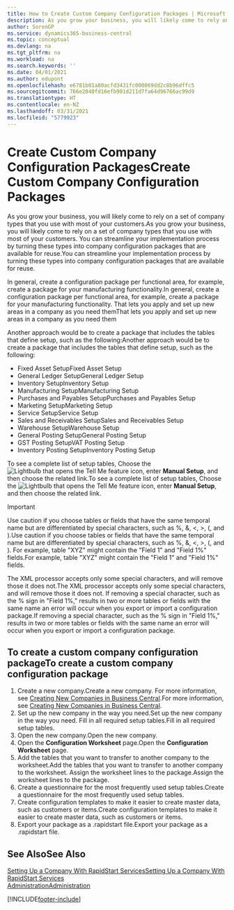 ```yaml
---
title: How to Create Custom Company Configuration Packages | Microsoft Docs
description: As you grow your business, you will likely come to rely on a set of company types that you use with most of your customers. You can streamline your implementation process by turning these types into company configuration packages that are available for reuse.
author: SorenGP
ms.service: dynamics365-business-central
ms.topic: conceptual
ms.devlang: na
ms.tgt_pltfrm: na
ms.workload: na
ms.search.keywords: ''
ms.date: 04/01/2021
ms.author: edupont
ms.openlocfilehash: e6781b01a80acfd3431fc000069dd2c8b96dffc5
ms.sourcegitcommit: 766e2840fd16efb901d211d7fa64d96766ac99d9
ms.translationtype: HT
ms.contentlocale: en-NZ
ms.lasthandoff: 03/31/2021
ms.locfileid: "5779923"
---
```

# <a name="create-custom-company-configuration-packages"></a><span data-ttu-id="1388d-104">Create Custom Company Configuration Packages</span><span class="sxs-lookup"><span data-stu-id="1388d-104">Create Custom Company Configuration Packages</span></span>
<span data-ttu-id="1388d-105">As you grow your business, you will likely come to rely on a set of company types that you use with most of your customers.</span><span class="sxs-lookup"><span data-stu-id="1388d-105">As you grow your business, you will likely come to rely on a set of company types that you use with most of your customers.</span></span> <span data-ttu-id="1388d-106">You can streamline your implementation process by turning these types into company configuration packages that are available for reuse.</span><span class="sxs-lookup"><span data-stu-id="1388d-106">You can streamline your implementation process by turning these types into company configuration packages that are available for reuse.</span></span>  

<span data-ttu-id="1388d-107">In general, create a configuration package per functional area, for example, create a package for your manufacturing functionality.</span><span class="sxs-lookup"><span data-stu-id="1388d-107">In general, create a configuration package per functional area, for example, create a package for your manufacturing functionality.</span></span> <span data-ttu-id="1388d-108">That lets you apply and set up new areas in a company as you need them</span><span class="sxs-lookup"><span data-stu-id="1388d-108">That lets you apply and set up new areas in a company as you need them</span></span>  

<span data-ttu-id="1388d-109">Another approach would be to create a package that includes the tables that define setup, such as the following:</span><span class="sxs-lookup"><span data-stu-id="1388d-109">Another approach would be to create a package that includes the tables that define setup, such as the following:</span></span>  

-   <span data-ttu-id="1388d-110">Fixed Asset Setup</span><span class="sxs-lookup"><span data-stu-id="1388d-110">Fixed Asset Setup</span></span>  
-   <span data-ttu-id="1388d-111">General Ledger Setup</span><span class="sxs-lookup"><span data-stu-id="1388d-111">General Ledger Setup</span></span>  
-   <span data-ttu-id="1388d-112">Inventory Setup</span><span class="sxs-lookup"><span data-stu-id="1388d-112">Inventory Setup</span></span>  
-   <span data-ttu-id="1388d-113">Manufacturing Setup</span><span class="sxs-lookup"><span data-stu-id="1388d-113">Manufacturing Setup</span></span>  
-   <span data-ttu-id="1388d-114">Purchases and Payables Setup</span><span class="sxs-lookup"><span data-stu-id="1388d-114">Purchases and Payables Setup</span></span>  
-   <span data-ttu-id="1388d-115">Marketing Setup</span><span class="sxs-lookup"><span data-stu-id="1388d-115">Marketing Setup</span></span>  
-   <span data-ttu-id="1388d-116">Service Setup</span><span class="sxs-lookup"><span data-stu-id="1388d-116">Service Setup</span></span>  
-   <span data-ttu-id="1388d-117">Sales and Receivables Setup</span><span class="sxs-lookup"><span data-stu-id="1388d-117">Sales and Receivables Setup</span></span>  
-   <span data-ttu-id="1388d-118">Warehouse Setup</span><span class="sxs-lookup"><span data-stu-id="1388d-118">Warehouse Setup</span></span>  
-   <span data-ttu-id="1388d-119">General Posting Setup</span><span class="sxs-lookup"><span data-stu-id="1388d-119">General Posting Setup</span></span>  
-   <span data-ttu-id="1388d-120">GST Posting Setup</span><span class="sxs-lookup"><span data-stu-id="1388d-120">VAT Posting Setup</span></span>  
-   <span data-ttu-id="1388d-121">Inventory Posting Setup</span><span class="sxs-lookup"><span data-stu-id="1388d-121">Inventory Posting Setup</span></span>  

<span data-ttu-id="1388d-122">To see a complete list of setup tables, Choose the ![Lightbulb that opens the Tell Me feature](media/ui-search/search_small.png "Tell me what you want to do") icon, enter **Manual Setup**, and then choose the related link.</span><span class="sxs-lookup"><span data-stu-id="1388d-122">To see a complete list of setup tables, Choose the ![Lightbulb that opens the Tell Me feature](media/ui-search/search_small.png "Tell me what you want to do") icon, enter **Manual Setup**, and then choose the related link.</span></span>  

> [!IMPORTANT]
> <span data-ttu-id="1388d-123">Use caution if you choose tables or fields that have the same temporal name but are differentiated by special characters, such as %, &, <, >, (, and ).</span><span class="sxs-lookup"><span data-stu-id="1388d-123">Use caution if you choose tables or fields that have the same temporal name but are differentiated by special characters, such as %, &, <, >, (, and ).</span></span> <span data-ttu-id="1388d-124">For example, table "XYZ" might contain the "Field 1" and "Field 1%" fields.</span><span class="sxs-lookup"><span data-stu-id="1388d-124">For example, table "XYZ" might contain the "Field 1" and "Field 1%" fields.</span></span>
>
> <span data-ttu-id="1388d-125">The XML processor accepts only some special characters, and will remove those it does not.</span><span class="sxs-lookup"><span data-stu-id="1388d-125">The XML processor accepts only some special characters, and will remove those it does not.</span></span> <span data-ttu-id="1388d-126">If removing a special character, such as the % sign in "Field 1%," results in two or more tables or fields with the same name an error will occur when you export or import a configuration package.</span><span class="sxs-lookup"><span data-stu-id="1388d-126">If removing a special character, such as the % sign in "Field 1%," results in two or more tables or fields with the same name an error will occur when you export or import a configuration package.</span></span>

## <a name="to-create-a-custom-company-configuration-package"></a><span data-ttu-id="1388d-127">To create a custom company configuration package</span><span class="sxs-lookup"><span data-stu-id="1388d-127">To create a custom company configuration package</span></span>  
1.  <span data-ttu-id="1388d-128">Create a new company.</span><span class="sxs-lookup"><span data-stu-id="1388d-128">Create a new company.</span></span> <span data-ttu-id="1388d-129">For more information, see [Creating New Companies in Business Central](about-new-company.md).</span><span class="sxs-lookup"><span data-stu-id="1388d-129">For more information, see [Creating New Companies in Business Central](about-new-company.md).</span></span>  
3.  <span data-ttu-id="1388d-130">Set up the new company in the way you need.</span><span class="sxs-lookup"><span data-stu-id="1388d-130">Set up the new company in the way you need.</span></span> <span data-ttu-id="1388d-131">Fill in all required setup tables.</span><span class="sxs-lookup"><span data-stu-id="1388d-131">Fill in all required setup tables.</span></span>  
4.  <span data-ttu-id="1388d-132">Open the new company.</span><span class="sxs-lookup"><span data-stu-id="1388d-132">Open the new company.</span></span>
5. <span data-ttu-id="1388d-133">Open the **Configuration Worksheet** page.</span><span class="sxs-lookup"><span data-stu-id="1388d-133">Open the **Configuration Worksheet** page.</span></span>  
6.  <span data-ttu-id="1388d-134">Add the tables that you want to transfer to another company to the worksheet.</span><span class="sxs-lookup"><span data-stu-id="1388d-134">Add the tables that you want to transfer to another company to the worksheet.</span></span> <span data-ttu-id="1388d-135">Assign the worksheet lines to the package.</span><span class="sxs-lookup"><span data-stu-id="1388d-135">Assign the worksheet lines to the package.</span></span>  
7.  <span data-ttu-id="1388d-136">Create a questionnaire for the most frequently used setup tables.</span><span class="sxs-lookup"><span data-stu-id="1388d-136">Create a questionnaire for the most frequently used setup tables.</span></span>  
8.  <span data-ttu-id="1388d-137">Create configuration templates to make it easier to create master data, such as customers or items.</span><span class="sxs-lookup"><span data-stu-id="1388d-137">Create configuration templates to make it easier to create master data, such as customers or items.</span></span>  
9.  <span data-ttu-id="1388d-138">Export your package as a .rapidstart file.</span><span class="sxs-lookup"><span data-stu-id="1388d-138">Export your package as a .rapidstart file.</span></span>  

## <a name="see-also"></a><span data-ttu-id="1388d-139">See Also</span><span class="sxs-lookup"><span data-stu-id="1388d-139">See Also</span></span>  
[<span data-ttu-id="1388d-140">Setting Up a Company With RapidStart Services</span><span class="sxs-lookup"><span data-stu-id="1388d-140">Setting Up a Company With RapidStart Services</span></span>](admin-set-up-a-company-with-rapidstart.md)  
[<span data-ttu-id="1388d-141">Administration</span><span class="sxs-lookup"><span data-stu-id="1388d-141">Administration</span></span>](admin-setup-and-administration.md)


[!INCLUDE[footer-include](includes/footer-banner.md)]